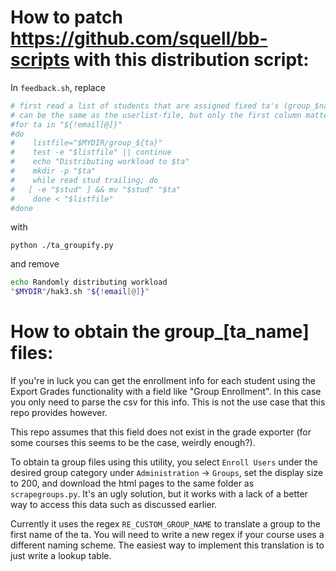 # How to patch https://github.com/squell/bb-scripts with this distribution script:

In ```feedback.sh```, replace
```bash
# first read a list of students that are assigned fixed ta's (group_$name); the format of this file
# can be the same as the userlist-file, but only the first column matters
#for ta in "${!email[@]}"
#do
#    listfile="$MYDIR/group_${ta}"
#    test -e "$listfile" || continue
#    echo "Distributing workload to $ta"
#    mkdir -p "$ta"
#    while read stud trailing; do
#	[ -e "$stud" ] && mv "$stud" "$ta"
#    done < "$listfile"
#done
```
with
```
python ./ta_groupify.py
```
and remove
```bash
echo Randomly distributing workload 
"$MYDIR"/hak3.sh "${!email[@]}" 
```
# How to obtain the group_[ta_name] files:
If you're in luck you can get the enrollment info for each student using the Export Grades functionality with a field like "Group Enrollment". In this case you only need to parse the csv for this info. This is not the use case that this repo provides however.

This repo assumes that this field does not exist in the grade exporter (for some courses this seems to be the case, weirdly enough?).

To obtain ta group files using this utility, you select ```Enroll Users``` under the desired group category under ```Administration``` -> ```Groups```, set the display size to 200, and download the html pages to the same folder as ```scrapegroups.py```. It's an ugly solution, but it works with a lack of a better way to access this data such as discussed earlier.

Currently it uses the regex ```RE_CUSTOM_GROUP_NAME``` to translate a group to the first name of the ta. You will need to write a new regex if your course uses a different naming scheme. The easiest way to implement this translation is to just write a lookup table.
